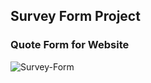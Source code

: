 ## Survey Form Project

### Quote Form for Website

![Survey-Form](https://user-images.githubusercontent.com/59540565/174686672-3458fd40-034f-4e55-a5a5-4445c324339e.png)
